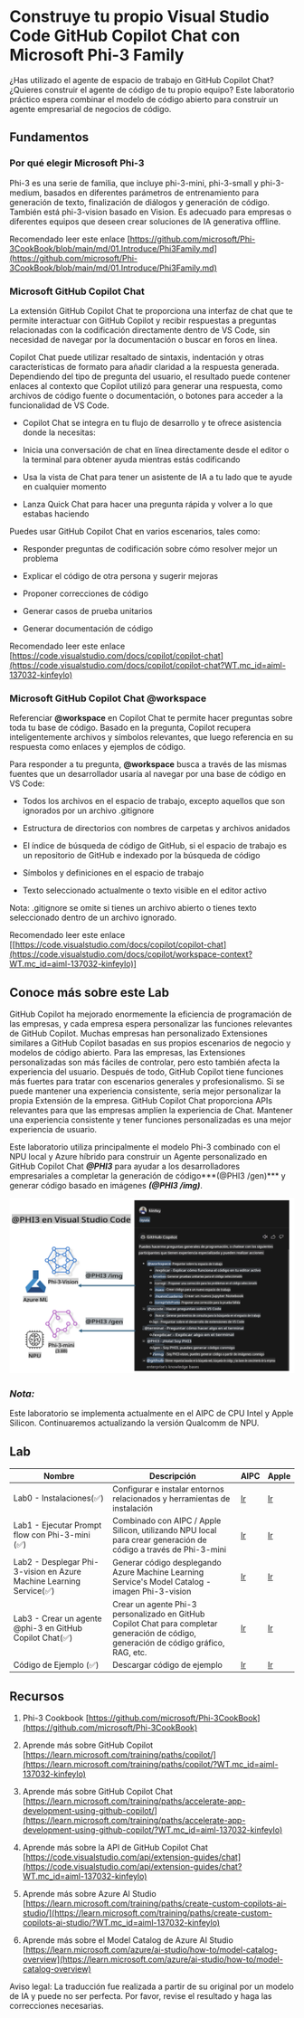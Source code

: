 # **Construye tu propio Visual Studio Code GitHub Copilot Chat con Microsoft Phi-3 Family**

¿Has utilizado el agente de espacio de trabajo en GitHub Copilot Chat? ¿Quieres construir el agente de código de tu propio equipo? Este laboratorio práctico espera combinar el modelo de código abierto para construir un agente empresarial de negocios de código.

## **Fundamentos**

### **Por qué elegir Microsoft Phi-3**

Phi-3 es una serie de familia, que incluye phi-3-mini, phi-3-small y phi-3-medium, basados en diferentes parámetros de entrenamiento para generación de texto, finalización de diálogos y generación de código. También está phi-3-vision basado en Vision. Es adecuado para empresas o diferentes equipos que deseen crear soluciones de IA generativa offline.

Recomendado leer este enlace [https://github.com/microsoft/Phi-3CookBook/blob/main/md/01.Introduce/Phi3Family.md](https://github.com/microsoft/Phi-3CookBook/blob/main/md/01.Introduce/Phi3Family.md)

### **Microsoft GitHub Copilot Chat**

La extensión GitHub Copilot Chat te proporciona una interfaz de chat que te permite interactuar con GitHub Copilot y recibir respuestas a preguntas relacionadas con la codificación directamente dentro de VS Code, sin necesidad de navegar por la documentación o buscar en foros en línea.

Copilot Chat puede utilizar resaltado de sintaxis, indentación y otras características de formato para añadir claridad a la respuesta generada. Dependiendo del tipo de pregunta del usuario, el resultado puede contener enlaces al contexto que Copilot utilizó para generar una respuesta, como archivos de código fuente o documentación, o botones para acceder a la funcionalidad de VS Code.

- Copilot Chat se integra en tu flujo de desarrollo y te ofrece asistencia donde la necesitas:

- Inicia una conversación de chat en línea directamente desde el editor o la terminal para obtener ayuda mientras estás codificando

- Usa la vista de Chat para tener un asistente de IA a tu lado que te ayude en cualquier momento

- Lanza Quick Chat para hacer una pregunta rápida y volver a lo que estabas haciendo

Puedes usar GitHub Copilot Chat en varios escenarios, tales como:

- Responder preguntas de codificación sobre cómo resolver mejor un problema

- Explicar el código de otra persona y sugerir mejoras

- Proponer correcciones de código

- Generar casos de prueba unitarios

- Generar documentación de código

Recomendado leer este enlace [https://code.visualstudio.com/docs/copilot/copilot-chat](https://code.visualstudio.com/docs/copilot/copilot-chat?WT.mc_id=aiml-137032-kinfeylo)

###  **Microsoft GitHub Copilot Chat @workspace**

Referenciar **@workspace** en Copilot Chat te permite hacer preguntas sobre toda tu base de código. Basado en la pregunta, Copilot recupera inteligentemente archivos y símbolos relevantes, que luego referencia en su respuesta como enlaces y ejemplos de código.

Para responder a tu pregunta, **@workspace** busca a través de las mismas fuentes que un desarrollador usaría al navegar por una base de código en VS Code:

- Todos los archivos en el espacio de trabajo, excepto aquellos que son ignorados por un archivo .gitignore

- Estructura de directorios con nombres de carpetas y archivos anidados

- El índice de búsqueda de código de GitHub, si el espacio de trabajo es un repositorio de GitHub e indexado por la búsqueda de código

- Símbolos y definiciones en el espacio de trabajo

- Texto seleccionado actualmente o texto visible en el editor activo

Nota: .gitignore se omite si tienes un archivo abierto o tienes texto seleccionado dentro de un archivo ignorado.

Recomendado leer este enlace [[https://code.visualstudio.com/docs/copilot/copilot-chat](https://code.visualstudio.com/docs/copilot/workspace-context?WT.mc_id=aiml-137032-kinfeylo)]

## **Conoce más sobre este Lab**

GitHub Copilot ha mejorado enormemente la eficiencia de programación de las empresas, y cada empresa espera personalizar las funciones relevantes de GitHub Copilot. Muchas empresas han personalizado Extensiones similares a GitHub Copilot basadas en sus propios escenarios de negocio y modelos de código abierto. Para las empresas, las Extensiones personalizadas son más fáciles de controlar, pero esto también afecta la experiencia del usuario. Después de todo, GitHub Copilot tiene funciones más fuertes para tratar con escenarios generales y profesionalismo. Si se puede mantener una experiencia consistente, sería mejor personalizar la propia Extensión de la empresa. GitHub Copilot Chat proporciona APIs relevantes para que las empresas amplíen la experiencia de Chat. Mantener una experiencia consistente y tener funciones personalizadas es una mejor experiencia de usuario.

Este laboratorio utiliza principalmente el modelo Phi-3 combinado con el NPU local y Azure híbrido para construir un Agente personalizado en GitHub Copilot Chat ***@PHI3*** para ayudar a los desarrolladores empresariales a completar la generación de código***(@PHI3 /gen)*** y generar código basado en imágenes ***(@PHI3 /img)***.

![PHI3](../../../../../translated_images/cover.d430b054ed524c747b7ab90cf1b12cbf65dbc199017fbd08ce9fab9f47204e03.es.png)

### ***Nota:*** 

Este laboratorio se implementa actualmente en el AIPC de CPU Intel y Apple Silicon. Continuaremos actualizando la versión Qualcomm de NPU.

## **Lab**

| Nombre | Descripción | AIPC | Apple |
| ------------ | ----------- | -------- |-------- |
| Lab0 - Instalaciones(✅) | Configurar e instalar entornos relacionados y herramientas de instalación | [Ir](./HOL/AIPC/01.Installations.md) |[Ir](./HOL/Apple/01.Installations.md) |
| Lab1 - Ejecutar Prompt flow con Phi-3-mini (✅) | Combinado con AIPC / Apple Silicon, utilizando NPU local para crear generación de código a través de Phi-3-mini | [Ir](./HOL/AIPC/02.PromptflowWithNPU.md) |  [Ir](./HOL/Apple/02.PromptflowWithMLX.md) |
| Lab2 - Desplegar Phi-3-vision en Azure Machine Learning Service(✅) | Generar código desplegando Azure Machine Learning Service's Model Catalog - imagen Phi-3-vision | [Ir](./HOL/AIPC/03.DeployPhi3VisionOnAzure.md) |[Ir](./HOL/Apple/03.DeployPhi3VisionOnAzure.md) |
| Lab3 - Crear un agente @phi-3 en GitHub Copilot Chat(✅)  | Crear un agente Phi-3 personalizado en GitHub Copilot Chat para completar generación de código, generación de código gráfico, RAG, etc. | [Ir](./HOL/AIPC/04.CreatePhi3AgentInVSCode.md) | [Ir](./HOL/Apple/04.CreatePhi3AgentInVSCode.md) |
| Código de Ejemplo (✅)  | Descargar código de ejemplo | [Ir](../../../../../code/07.Lab/01/AIPC) | [Ir](../../../../../code/07.Lab/01/Apple) |

## **Recursos**

1. Phi-3 Cookbook [https://github.com/microsoft/Phi-3CookBook](https://github.com/microsoft/Phi-3CookBook)

2. Aprende más sobre GitHub Copilot [https://learn.microsoft.com/training/paths/copilot/](https://learn.microsoft.com/training/paths/copilot/?WT.mc_id=aiml-137032-kinfeylo)

3. Aprende más sobre GitHub Copilot Chat [https://learn.microsoft.com/training/paths/accelerate-app-development-using-github-copilot/](https://learn.microsoft.com/training/paths/accelerate-app-development-using-github-copilot/?WT.mc_id=aiml-137032-kinfeylo)

4. Aprende más sobre la API de GitHub Copilot Chat [https://code.visualstudio.com/api/extension-guides/chat](https://code.visualstudio.com/api/extension-guides/chat?WT.mc_id=aiml-137032-kinfeylo)

5. Aprende más sobre Azure AI Studio [https://learn.microsoft.com/training/paths/create-custom-copilots-ai-studio/](https://learn.microsoft.com/training/paths/create-custom-copilots-ai-studio/?WT.mc_id=aiml-137032-kinfeylo)

6. Aprende más sobre el Model Catalog de Azure AI Studio [https://learn.microsoft.com/azure/ai-studio/how-to/model-catalog-overview](https://learn.microsoft.com/azure/ai-studio/how-to/model-catalog-overview)

Aviso legal: La traducción fue realizada a partir de su original por un modelo de IA y puede no ser perfecta. Por favor, revise el resultado y haga las correcciones necesarias.